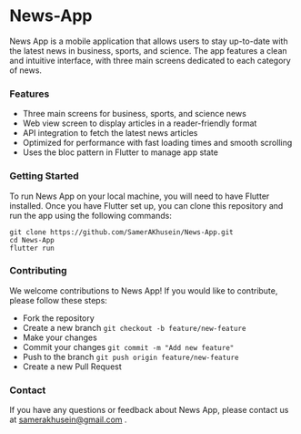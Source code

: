 # News-App
News App is a mobile application that allows users to stay up-to-date with the latest news in business, sports, and science. The app features a clean and intuitive interface, with three main screens dedicated to each category of news.

### Features

- Three main screens for business, sports, and science news
- Web view screen to display articles in a reader-friendly format
- API integration to fetch the latest news articles
- Optimized for performance with fast loading times and smooth scrolling
- Uses the bloc pattern in Flutter to manage app state

### Getting Started

To run News App on your local machine, you will need to have Flutter installed. Once you have Flutter set up, you can clone this repository and run the app using the following commands:

```
git clone https://github.com/SamerAKhusein/News-App.git
cd News-App
flutter run
```
### Contributing

We welcome contributions to News App! If you would like to contribute, please follow these steps:

- Fork the repository
- Create a new branch ``` git checkout -b feature/new-feature ```
- Make your changes
- Commit your changes ``` git commit -m "Add new feature" ```
- Push to the branch ``` git push origin feature/new-feature ```
- Create a new Pull Request


### Contact

If you have any questions or feedback about News App, please contact us at samerakhusein@gmail.com .
